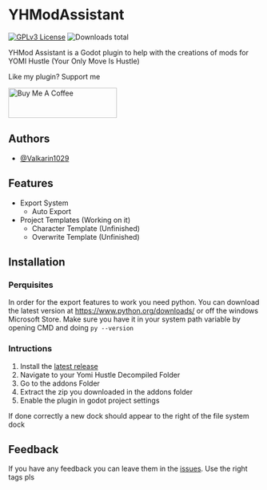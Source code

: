 
# YHModAssistant

[![GPLv3 License](https://img.shields.io/badge/License-GPL%20v3-yellow.svg)](https://opensource.org/licenses/)
![Downloads total](https://img.shields.io/github/downloads/Valkarin1029/YHModAssistant/total)

YHMod Assistant is a Godot plugin to help with the creations of mods for YOMI Hustle (Your Only Move Is Hustle)

Like my plugin? Support me

<a href="https://www.buymeacoffee.com/Valkarin" target="_blank"><img src="https://cdn.buymeacoffee.com/buttons/v2/default-blue.png" alt="Buy Me A Coffee" style="height: 60px !important;width: 217px !important;" ></a>

## Authors

- [@Valkarin1029](https://www.github.com/Valkarin1029)


## Features

- Export System
  - Auto Export
- Project Templates (Working on it)
  - Character Template (Unfinished)
  - Overwrite Template (Unfinished)



## Installation

### Perquisites 
 In order for the export features to work you need python. You can download the latest version at https://www.python.org/downloads/ or off the windows Microsoft Store. Make sure you have it in your system path variable by opening CMD and doing `py --version`



### Intructions
1. Install the [latest release](https://github.com/Valkarin1029/YHModAssistant/releases)
2. Navigate to your Yomi Hustle Decompiled Folder
3. Go to the addons Folder
4. Extract the zip you downloaded in the addons folder
5. Enable the plugin in godot project settings

If done correctly a new dock should appear to the right of the file system dock
## Feedback

If you have any feedback you can leave them in the [issues](https://github.com/Valkarin1029/YHModAssistant/issues). Use the right tags pls

